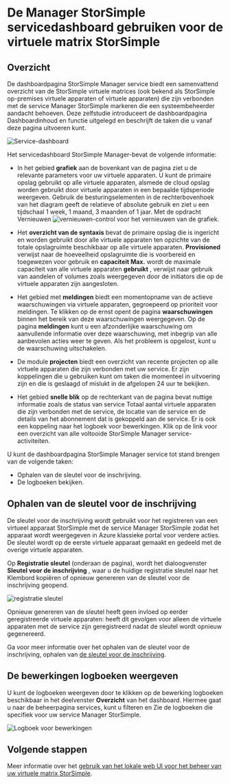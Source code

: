 <properties 
   pageTitle="StorSimple Manager servicedashboard - virtuele matrix | Microsoft Azure"
   description="Het servicedashboard StorSimple Manager wordt beschreven en wordt uitgelegd hoe u deze gebruiken voor het controleren van de gezondheid van uw virtuele matrix StorSimple."
   services="storsimple"
   documentationCenter=""
   authors="alkohli"
   manager="carmonm"
   editor="" />
<tags 
   ms.service="storsimple"
   ms.devlang="na"
   ms.topic="article"
   ms.tgt_pltfrm="na"
   ms.workload="na"
   ms.date="04/07/2016"
   ms.author="alkohli" />

# <a name="use-the-storsimple-manager-service-dashboard-for-the-storsimple-virtual-array"></a>De Manager StorSimple servicedashboard gebruiken voor de virtuele matrix StorSimple

## <a name="overview"></a>Overzicht

De dashboardpagina StorSimple Manager service biedt een samenvattend overzicht van de StorSimple virtuele matrices (ook bekend als StorSimple op-premises virtuele apparaten of virtuele apparaten) die zijn verbonden met de service Manager StorSimple markeren die een systeembeheerder aandacht behoeven. Deze zelfstudie introduceert de dashboardpagina Dashboardinhoud en functie uitgelegd en beschrijft de taken die u vanaf deze pagina uitvoeren kunt.

![Service-dashboard](./media/storsimple-ova-service-dashboard/dashboard1.png)

Het servicedashboard StorSimple Manager-bevat de volgende informatie:

- In het gebied **grafiek** aan de bovenkant van de pagina ziet u de relevante parameters voor uw virtuele apparaten. U kunt de primaire opslag gebruikt op alle virtuele apparaten, alsmede de cloud opslag worden gebruikt door virtuele apparaten in een bepaalde tijdsperiode weergeven. Gebruik de besturingselementen in de rechterbovenhoek van het diagram geeft de relatieve of absolute gebruik en ziet u een tijdschaal 1 week, 1 maand, 3 maanden of 1 jaar. Met de opdracht Vernieuwen ![vernieuwen-control](./media/storsimple-ova-service-dashboard/refresh-control.png) voor het vernieuwen van de grafiek.

- Het **overzicht van de syntaxis** bevat de primaire opslag die is ingericht en worden gebruikt door alle virtuele apparaten ten opzichte van de totale opslagruimte beschikbaar op alle virtuele apparaten. **Provisioned** verwijst naar de hoeveelheid opslagruimte die is voorbereid en toegewezen voor gebruik en **capaciteit Max.** wordt de maximale capaciteit van alle virtuele apparaten **gebruikt** , verwijst naar gebruik van aandelen of volumes zoals weergegeven door de initiators die op de virtuele apparaten zijn aangesloten.

- Het gebied met **meldingen** biedt een momentopname van de actieve waarschuwingen via virtuele apparaten, gegroepeerd op prioriteit voor meldingen. Te klikken op de ernst opent de pagina **waarschuwingen** binnen het bereik van deze waarschuwingen weergegeven. Op de pagina **meldingen** kunt u een afzonderlijke waarschuwing om aanvullende informatie over deze waarschuwing, met inbegrip van alle aanbevolen acties weer te geven. Als het probleem is opgelost, kunt u de waarschuwing uitschakelen.

- De module **projecten** biedt een overzicht van recente projecten op alle virtuele apparaten die zijn verbonden met uw service. Er zijn koppelingen die u gebruiken kunt om taken die momenteel in uitvoering zijn en die is geslaagd of mislukt in de afgelopen 24 uur te bekijken. 

- Het gebied **snelle blik** op de rechterkant van de pagina bevat nuttige informatie zoals de status van service Totaal aantal virtuele apparaten die zijn verbonden met de service, de locatie van de service en de details van het abonnement dat is gekoppeld aan de service. Er is ook een koppeling naar het logboek voor bewerkingen. Klik op de link voor een overzicht van alle voltooide StorSimple Manager service-activiteiten. 

U kunt de dashboardpagina StorSimple Manager service tot stand brengen van de volgende taken:

- Ophalen van de sleutel voor de inschrijving.
- De logboeken bekijken.

## <a name="get-the-service-registration-key"></a>Ophalen van de sleutel voor de inschrijving

De sleutel voor de inschrijving wordt gebruikt voor het registreren van een virtueel apparaat StorSimple met de service Manager StorSimple zodat het apparaat wordt weergegeven in Azure klassieke portal voor verdere acties. De sleutel wordt op de eerste virtuele apparaat gemaakt en gedeeld met de overige virtuele apparaten. 

Op **Registratie sleutel** (onderaan de pagina), wordt het dialoogvenster **Sleutel voor de inschrijving** , waar u de huidige registratie sleutel naar het Klembord kopiëren of opnieuw genereren van de sleutel voor de inschrijving geopend.

![registratie sleutel](./media/storsimple-ova-service-dashboard/service-dashboard3.png)

Opnieuw genereren van de sleutel heeft geen invloed op eerder geregistreerde virtuele apparaten: heeft dit gevolgen voor alleen de virtuele apparaten met de service zijn geregistreerd nadat de sleutel wordt opnieuw gegenereerd.

Ga voor meer informatie over het ophalen van de sleutel voor de inschrijving, ophalen van [de sleutel voor de inschrijving](storsimple-ova-manage-service.md#get-the-service-registration-key).

## <a name="view-the-operations-logs"></a>De bewerkingen logboeken weergeven

U kunt de logboeken weergeven door te klikken op de bewerking logboeken beschikbaar in het deelvenster **Overzicht** van het dashboard. Hiermee gaat u naar de beheerpagina services, kunt u filteren en Zie de logboeken die specifiek voor uw service Manager StorSimple.

![Logboek voor bewerkingen](./media/storsimple-ova-service-dashboard/ops-log.png)

## <a name="next-steps"></a>Volgende stappen

Meer informatie over het [gebruik van het lokale web UI voor het beheer van uw virtuele matrix StorSimple](storsimple-ova-web-ui-admin.md).